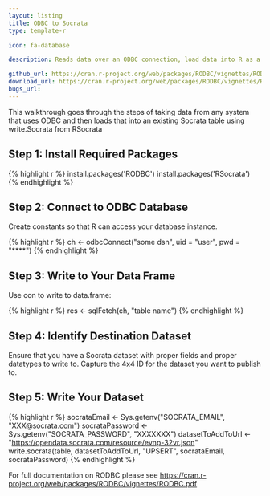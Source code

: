 ```yaml
---
layout: listing
title: ODBC to Socrata
type: template-r

icon: fa-database

description: Reads data over an ODBC connection, load data into R as a data.frame, then write to Socrata using RSocrata

github_url: https://cran.r-project.org/web/packages/RODBC/vignettes/RODBC.pdf
download_url: https://cran.r-project.org/web/packages/RODBC/vignettes/RODBC.pdf
bugs_url: 
---
```


This walkthrough goes through the steps of taking data from any system that uses ODBC and then loads that into an existing Socrata table using write.Socrata from RSocrata

## Step 1: Install Required Packages

{% highlight r %}
install.packages('RODBC')
install.packages('RSocrata')
{% endhighlight %}

## Step 2: Connect to ODBC Database

Create constants so that R can access your database instance.

{% highlight r %}
ch <- odbcConnect("some dsn", uid = "user", pwd = "****")
{% endhighlight %}

## Step 3: Write to Your Data Frame

Use con to write to data.frame:

{% highlight r %}
res <- sqlFetch(ch, "table name")
{% endhighlight %}

## Step 4: Identify Destination Dataset

Ensure that you have a Socrata dataset with proper fields and proper datatypes to write to.  Capture the 4x4 ID for the dataset you want to publish to.  


## Step 5: Write Your Dataset

{% highlight r %}
socrataEmail <- Sys.getenv("SOCRATA_EMAIL", "XXX@socrata.com")
socrataPassword <- Sys.getenv("SOCRATA_PASSWORD", "XXXXXXX")
datasetToAddToUrl <- "https://opendata.socrata.com/resource/evnp-32vr.json" 
write.socrata(table, datasetToAddToUrl, "UPSERT", socrataEmail, socrataPassword)
{% endhighlight %}

For full documentation on RODBC please see <https://cran.r-project.org/web/packages/RODBC/vignettes/RODBC.pdf>

